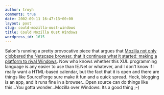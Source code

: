 ```yaml
---
author: troyh
comments: true
date: 2002-09-11 16:47:13+00:00
layout: post
slug: could-mozilla-oust-windows
title: Could Mozilla Oust Windows
wordpress_id: 1615
---
```


Salon's running a pretty provocative piece that argues that [ Mozilla not only clobbered the Netscape browser, that it continues what it started: making a platform to rival Windows](http://www.salon.com/tech/feature/2002/09/10/browser_wars/index.html).  Now who knows whether this XUL programming language is any easier to use than IE.Net or whatever, and I don't know if I really want a HTML-based calendar, but the fact that it is open and there are things like SourceForge sure make it fun and a quick spread.  Heck, blogging is an app, and it runs fine in a browser...Open source can do things like this...You gotta wonder...Mozilla over Windows:  Its a good thing ;-)
